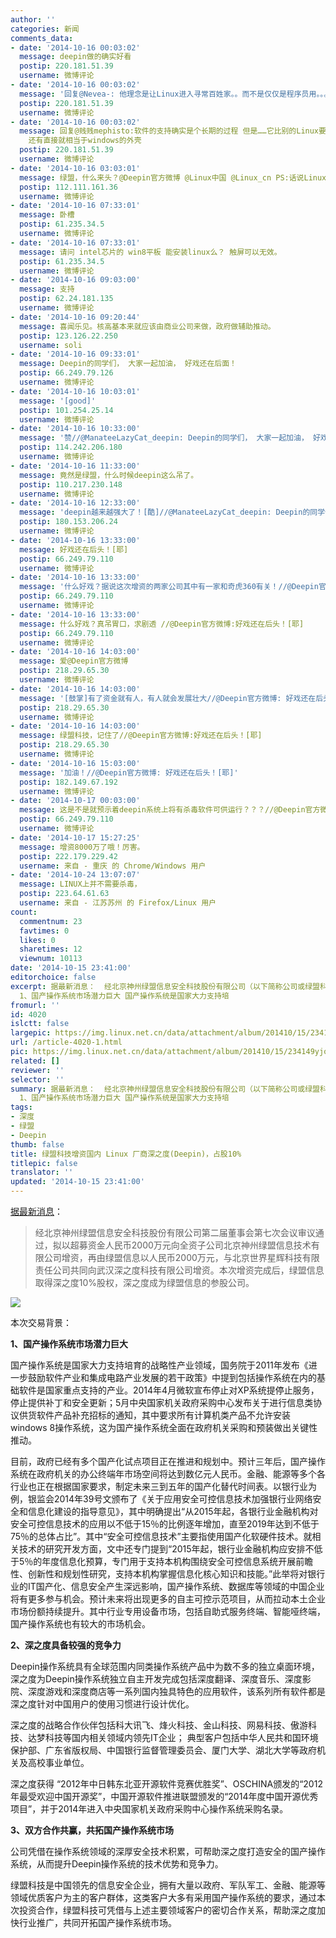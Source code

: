 ```yaml
---
author: ''
categories: 新闻
comments_data:
- date: '2014-10-16 00:03:02'
  message: deepin做的确实好看
  postip: 220.181.51.39
  username: 微博评论
- date: '2014-10-16 00:03:02'
  message: '回复@Nevea-: 他理念是让Linux进入寻常百姓家。。而不是仅仅是程序员用。。。看linux现状，任重而道远，一方面普通软件厂商不做，qq阿里都不搞。。显卡厂商对于linux独显的支持烂的一坨，尤其英伟达。。导致游戏厂商推进困难。。问题很多啦'
  postip: 220.181.51.39
  username: 微博评论
- date: '2014-10-16 00:03:02'
  message: 回复@贱贱mephisto:软件的支持确实是个长期的过程 但是……它比别的Linux要好看的多 这就可以吸引很多用户 有些Linux界面做的太简陋了
    还有直接就相当于windows的外壳
  postip: 220.181.51.39
  username: 微博评论
- date: '2014-10-16 03:03:01'
  message: 绿盟，什么来头？@Deepin官方微博 @Linux中国 @Linux_cn PS:话说Linux中国和Linux_cn什么关系？
  postip: 112.111.161.36
  username: 微博评论
- date: '2014-10-16 07:33:01'
  message: 卧槽
  postip: 61.235.34.5
  username: 微博评论
- date: '2014-10-16 07:33:01'
  message: 请问 intel芯片的 win8平板 能安装linux么？ 触屏可以无效。
  postip: 61.235.34.5
  username: 微博评论
- date: '2014-10-16 09:03:00'
  message: 支持
  postip: 62.24.181.135
  username: 微博评论
- date: '2014-10-16 09:20:44'
  message: 喜闻乐见。核高基本来就应该由商业公司来做，政府做辅助推动。
  postip: 123.126.22.250
  username: soli
- date: '2014-10-16 09:33:01'
  message: Deepin的同学们， 大家一起加油， 好戏还在后面！
  postip: 66.249.79.126
  username: 微博评论
- date: '2014-10-16 10:03:01'
  message: '[good]'
  postip: 101.254.25.14
  username: 微博评论
- date: '2014-10-16 10:33:00'
  message: '赞//@ManateeLazyCat_deepin: Deepin的同学们， 大家一起加油， 好戏还在后面！'
  postip: 114.242.206.180
  username: 微博评论
- date: '2014-10-16 11:33:00'
  message: 竟然是绿盟，什么时候deepin这么吊了。
  postip: 110.217.230.148
  username: 微博评论
- date: '2014-10-16 12:33:00'
  message: 'deepin越来越强大了！[酷]//@ManateeLazyCat_deepin: Deepin的同学们， 大家一起加油， 好戏还在后面！'
  postip: 180.153.206.24
  username: 微博评论
- date: '2014-10-16 13:33:00'
  message: 好戏还在后头！[耶]
  postip: 66.249.79.110
  username: 微博评论
- date: '2014-10-16 13:33:00'
  message: '什么好戏？据说这次增资的两家公司其中有一家和奇虎360有关！//@Deepin官方微博: 好戏还在后头！[耶]'
  postip: 66.249.79.110
  username: 微博评论
- date: '2014-10-16 13:33:00'
  message: 什么好戏？真吊胃口，求剧透 //@Deepin官方微博:好戏还在后头！[耶]
  postip: 66.249.79.110
  username: 微博评论
- date: '2014-10-16 14:03:00'
  message: 爱@Deepin官方微博
  postip: 218.29.65.30
  username: 微博评论
- date: '2014-10-16 14:03:00'
  message: '[鼓掌]有了资金就有人，有人就会发展壮大//@Deepin官方微博: 好戏还在后头！[耶]'
  postip: 218.29.65.30
  username: 微博评论
- date: '2014-10-16 14:03:00'
  message: 绿盟科技，记住了//@Deepin官方微博:好戏还在后头！[耶]
  postip: 218.29.65.30
  username: 微博评论
- date: '2014-10-16 15:03:00'
  message: '加油！//@Deepin官方微博: 好戏还在后头！[耶]'
  postip: 182.149.67.192
  username: 微博评论
- date: '2014-10-17 00:03:00'
  message: 这是不是就预示着deepin系统上将有杀毒软件可供运行？？？//@Deepin官方微博:好戏还在后头！[耶]
  postip: 66.249.79.110
  username: 微博评论
- date: '2014-10-17 15:27:25'
  message: 增资8000万了哦！厉害。
  postip: 222.179.229.42
  username: 来自 - 重庆 的 Chrome/Windows 用户
- date: '2014-10-24 13:07:07'
  message: LINUX上并不需要杀毒，
  postip: 223.64.61.63
  username: 来自 - 江苏苏州 的 Firefox/Linux 用户
count:
  commentnum: 23
  favtimes: 0
  likes: 0
  sharetimes: 12
  viewnum: 10113
date: '2014-10-15 23:41:00'
editorchoice: false
excerpt: 据最新消息：  经北京神州绿盟信息安全科技股份有限公司（以下简称公司或绿盟科技）第二届董事会第七次会议审议通过，拟以超募资金人民币2000万元向全资子公司北京神州绿盟信息技术有限公司（以下简称绿盟信息或投资方）增资，再由绿盟信息以人民币2000万元，与北京世界星辉科技有限责任公司（以下简称世界星辉）共同向武汉深之度科技有限公司（以下简称深之度或目标公司）增资。本次增资完成后，绿盟信息取得深之度10%股权，深之度成为绿盟信息的参股公司。   本次交易背景：
  1、国产操作系统市场潜力巨大 国产操作系统是国家大力支持培
fromurl: ''
id: 4020
islctt: false
largepic: https://img.linux.net.cn/data/attachment/album/201410/15/234149yjoajwwwj0cm0wd8.png
url: /article-4020-1.html
pic: https://img.linux.net.cn/data/attachment/album/201410/15/234149yjoajwwwj0cm0wd8.png.thumb.jpg
related: []
reviewer: ''
selector: ''
summary: 据最新消息：  经北京神州绿盟信息安全科技股份有限公司（以下简称公司或绿盟科技）第二届董事会第七次会议审议通过，拟以超募资金人民币2000万元向全资子公司北京神州绿盟信息技术有限公司（以下简称绿盟信息或投资方）增资，再由绿盟信息以人民币2000万元，与北京世界星辉科技有限责任公司（以下简称世界星辉）共同向武汉深之度科技有限公司（以下简称深之度或目标公司）增资。本次增资完成后，绿盟信息取得深之度10%股权，深之度成为绿盟信息的参股公司。   本次交易背景：
  1、国产操作系统市场潜力巨大 国产操作系统是国家大力支持培
tags:
- 深度
- 绿盟
- Deepin
thumb: false
title: 绿盟科技增资国内 Linux 厂商深之度(Deepin)，占股10%
titlepic: false
translator: ''
updated: '2014-10-15 23:41:00'
---
```


[据最新消息](http://stock.jrj.com.cn/share,disc,2014-10-16,300369,0000000000000aab73.shtml)：



> 
> 经北京神州绿盟信息安全科技股份有限公司第二届董事会第七次会议审议通过，拟以超募资金人民币2000万元向全资子公司北京神州绿盟信息技术有限公司增资，再由绿盟信息以人民币2000万元，与北京世界星辉科技有限责任公司共同向武汉深之度科技有限公司增资。本次增资完成后，绿盟信息取得深之度10%股权，深之度成为绿盟信息的参股公司。
> 
> 
> 


![](/data/attachment/album/201410/15/234149yjoajwwwj0cm0wd8.png)


本次交易背景：


**1、国产操作系统市场潜力巨大**


国产操作系统是国家大力支持培育的战略性产业领域，国务院于2011年发布《进一步鼓励软件产业和集成电路产业发展的若干政策》中提到包括操作系统在内的基础软件是国家重点支持的产业。2014年4月微软宣布停止对XP系统提停止服务，停止提供补丁和安全更新；5月中央国家机关政府采购中心发布关于进行信息类协议供货软件产品补充招标的通知，其中要求所有计算机类产品不允许安装windows 8操作系统，这为国产操作系统全面在政府机关采购和预装做出关键性推动。


目前，政府已经有多个国产化试点项目正在推进和规划中。预计三年后，国产操作系统在政府机关的办公终端年市场空间将达到数亿元人民币。金融、能源等多个各行业也正在根据国家要求，制定未来三到五年的国产化替代时间表。以银行业为例，银监会2014年39号文颁布了《关于应用安全可控信息技术加强银行业网络安全和信息化建设的指导意见》，其中明确提出“从2015年起，各银行业金融机构对安全可控信息技术的应用以不低于15％的比例逐年增加，直至2019年达到不低于75％的总体占比”。其中“安全可控信息技术”主要指使用国产化软硬件技术。就相关技术的研究开发方面，文中还专门提到“2015年起，银行业金融机构应安排不低于5％的年度信息化预算，专门用于支持本机构围绕安全可控信息系统开展前瞻性、创新性和规划性研究，支持本机构掌握信息化核心知识和技能。”此举将对银行业的IT国产化、信息安全产生深远影响，国产操作系统、数据库等领域的中国企业将有更多参与机会。预计未来将出现更多的自主可控示范项目，从而拉动本土企业市场份额持续提升。其中行业专用设备市场，包括自助式服务终端、智能哑终端，国产操作系统也有较大的市场机会。


**2、深之度具备较强的竞争力**


Deepin操作系统具有全球范围内同类操作系统产品中为数不多的独立桌面环境，深之度为Deepin操作系统独立自主开发完成包括深度翻译、深度音乐、深度影院、深度游戏和深度商店等一系列国内独具特色的应用软件，该系列所有软件都是深之度针对中国用户的使用习惯进行设计优化。


深之度的战略合作伙伴包括科大讯飞、烽火科技、金山科技、网易科技、傲游科技、达梦科技等国内相关领域内领先IT企业； 典型客户包括中华人民共和国环境保护部、广东省版权局、中国银行监督管理委员会、厦门大学、湖北大学等政府机关及高校事业单位。


深之度获得 “2012年中日韩东北亚开源软件竞赛优胜奖”、OSCHINA颁发的“2012年最受欢迎中国开源奖”，中国开源软件推进联盟颁发的“2014年度中国开源优秀项目”，并于2014年进入中央国家机关政府采购中心操作系统采购名录。


**3、双方合作共赢，共拓国产操作系统市场**


公司凭借在操作系统领域的深厚安全技术积累，可帮助深之度打造安全的国产操作系统，从而提升Deepin操作系统的技术优势和竞争力。


绿盟科技是中国领先的信息安全企业，拥有大量以政府、军队军工、金融、能源等领域优质客户为主的客户群体，这类客户大多有采用国产操作系统的要求，通过本次投资合作，绿盟科技可凭借与上述主要领域客户的密切合作关系，帮助深之度加快行业推广，共同开拓国产操作系统市场。